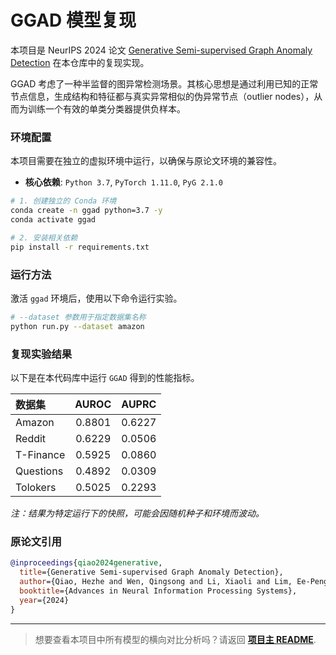 # GGAD 模型复现

本项目是 NeurIPS 2024 论文 [Generative Semi-supervised Graph Anomaly Detection](https://arxiv.org/abs/2402.11887) 在本仓库中的复现实现。

GGAD 考虑了一种半监督的图异常检测场景。其核心思想是通过利用已知的正常节点信息，生成结构和特征都与真实异常相似的伪异常节点（outlier nodes），从而为训练一个有效的单类分类器提供负样本。

### 环境配置

本项目需要在独立的虚拟环境中运行，以确保与原论文环境的兼容性。

*   **核心依赖**: `Python 3.7`, `PyTorch 1.11.0`, `PyG 2.1.0`

```bash
# 1. 创建独立的 Conda 环境
conda create -n ggad python=3.7 -y
conda activate ggad

# 2. 安装相关依赖
pip install -r requirements.txt
```

### 运行方法

激活 `ggad` 环境后，使用以下命令运行实验。

```bash
# --dataset 参数用于指定数据集名称
python run.py --dataset amazon
```

### 复现实验结果

以下是在本代码库中运行 `GGAD` 得到的性能指标。

| 数据集 | AUROC | AUPRC |
|:---|:---:|:---:|
| Amazon | 0.8801 | 0.6227 |
| Reddit | 0.6229 | 0.0506 |
| T-Finance| 0.5925 | 0.0860 |
| Questions| 0.4892 | 0.0309 |
| Tolokers | 0.5025 | 0.2293 |

*注：结果为特定运行下的快照，可能会因随机种子和环境而波动。*

### 原论文引用

```bibtex
@inproceedings{qiao2024generative,
  title={Generative Semi-supervised Graph Anomaly Detection},
  author={Qiao, Hezhe and Wen, Qingsong and Li, Xiaoli and Lim, Ee-Peng and Pang, Guansong},
  booktitle={Advances in Neural Information Processing Systems},
  year={2024}
}
```

---

> 想要查看本项目中所有模型的横向对比分析吗？请返回 **[项目主 README](../../README.md)**.
